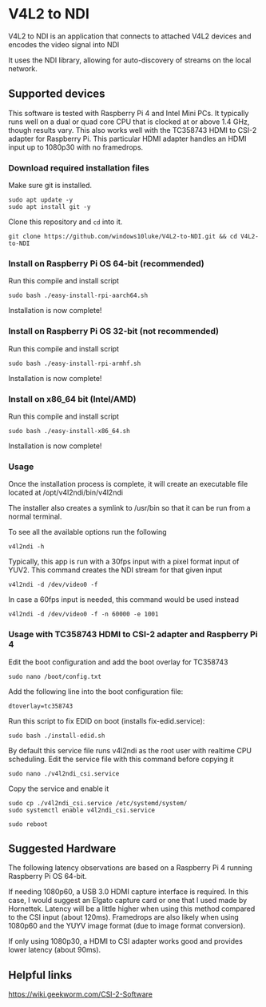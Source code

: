 # V4L2 to NDI

V4L2 to NDI is an application that connects to attached V4L2 devices and encodes the video signal into NDI

It uses the NDI library, allowing for auto-discovery of streams on the local
network.

## Supported devices

This software is tested with Raspberry Pi 4 and Intel Mini PCs. It typically runs well on a dual or quad core CPU that is clocked at or above 1.4 GHz, though results vary. This also works well with the TC358743 HDMI to CSI-2 adapter for Raspberry Pi. This particular HDMI adapter handles an HDMI input up to 1080p30 with no framedrops. 

### Download required installation files

Make sure git is installed.

```
sudo apt update -y
sudo apt install git -y
```
Clone this repository and `cd` into it.

```
git clone https://github.com/windows10luke/V4L2-to-NDI.git && cd V4L2-to-NDI
```


### Install on Raspberry Pi OS 64-bit (recommended)

Run this compile and install script

```
sudo bash ./easy-install-rpi-aarch64.sh
```
Installation is now complete!



### Install on Raspberry Pi OS 32-bit (not recommended)

Run this compile and install script

```
sudo bash ./easy-install-rpi-armhf.sh
```
Installation is now complete!



### Install on x86_64 bit (Intel/AMD)

Run this compile and install script

```
sudo bash ./easy-install-x86_64.sh
```
Installation is now complete!



### Usage

Once the installation process is complete, it will create an executable file located at /opt/v4l2ndi/bin/v4l2ndi

The installer also creates a symlink to /usr/bin so that it can be run from a normal terminal.

To see all the available options run the following

```
v4l2ndi -h
```

Typically, this app is run with a 30fps input with a pixel format input of YUV2. This command creates the NDI stream for that given input

```
v4l2ndi -d /dev/video0 -f
```

In case a 60fps input is needed, this command would be used instead

```
v4l2ndi -d /dev/video0 -f -n 60000 -e 1001
```

### Usage with TC358743 HDMI to CSI-2 adapter and Raspberry Pi 4

Edit the boot configuration and add the boot overlay for TC358743
```
sudo nano /boot/config.txt
```
Add the following line into the boot configuration file:
```
dtoverlay=tc358743
```
Run this script to fix EDID on boot (installs fix-edid.service):
```
sudo bash ./install-edid.sh
```
By default this service file runs v4l2ndi as the root user with realtime CPU scheduling.
Edit the service file with this command before copying it
```
sudo nano ./v4l2ndi_csi.service
```
Copy the service and enable it
```
sudo cp ./v4l2ndi_csi.service /etc/systemd/system/
sudo systemctl enable v4l2ndi_csi.service
```

```
sudo reboot
```

## Suggested Hardware

The following latency observations are based on a Raspberry Pi 4 running Raspberry Pi OS 64-bit.

If needing 1080p60, a USB 3.0 HDMI capture interface is required. In this case, I would suggest an Elgato capture card or one that I used made by Hornettek. Latency will be a little higher when using this method compared to the CSI input (about 120ms). Framedrops are also likely when using 1080p60 and the YUYV image format (due to image format conversion).

If only using 1080p30, a HDMI to CSI adapter works good and provides lower latency (about 90ms).


## Helpful links

https://wiki.geekworm.com/CSI-2-Software